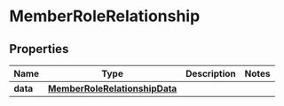 

# MemberRoleRelationship


## Properties

| Name | Type | Description | Notes |
|------------ | ------------- | ------------- | -------------|
|**data** | [**MemberRoleRelationshipData**](MemberRoleRelationshipData.md) |  |  |



